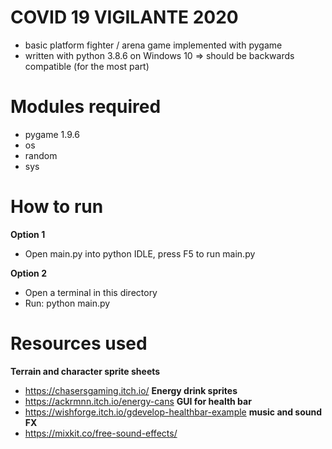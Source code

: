 # COVID 19 VIGILANTE 2020
- basic platform fighter / arena game implemented with pygame
- written with python 3.8.6 on Windows 10 => should be backwards compatible (for the most part)

# Modules required
- pygame 1.9.6
- os
- random
- sys

# How to run
**Option 1**
- Open main.py into python IDLE, press F5 to run main.py

**Option 2**
- Open a terminal in this directory
- Run: python main.py

# Resources used
**Terrain and character sprite sheets**
- https://chasersgaming.itch.io/
**Energy drink sprites**
- https://ackrmnn.itch.io/energy-cans
**GUI for health bar**
- https://wishforge.itch.io/gdevelop-healthbar-example
**music and sound FX**
- https://mixkit.co/free-sound-effects/